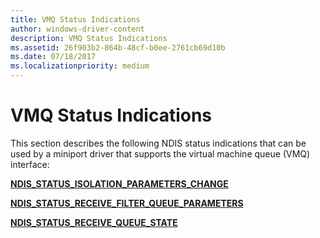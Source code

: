 ```yaml
---
title: VMQ Status Indications
author: windows-driver-content
description: VMQ Status Indications
ms.assetid: 26f903b2-864b-48cf-b0ee-2761cb69d10b
ms.date: 07/18/2017
ms.localizationpriority: medium
---
```


# VMQ Status Indications





This section describes the following NDIS status indications that can be used by a miniport driver that supports the virtual machine queue (VMQ) interface:

[**NDIS_STATUS_ISOLATION_PARAMETERS_CHANGE**](ndis-status-isolation-parameters-change.md)

[**NDIS\_STATUS\_RECEIVE\_FILTER\_QUEUE\_PARAMETERS**](https://msdn.microsoft.com/library/windows/hardware/hh439820)

[**NDIS\_STATUS\_RECEIVE\_QUEUE\_STATE**](ndis-status-receive-queue-state.md)



